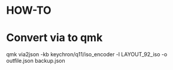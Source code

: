 # HOW-TO

# Convert via to qmk
qmk via2json -kb keychron/q11/iso_encoder -l LAYOUT_92_iso -o outfile.json backup.json
